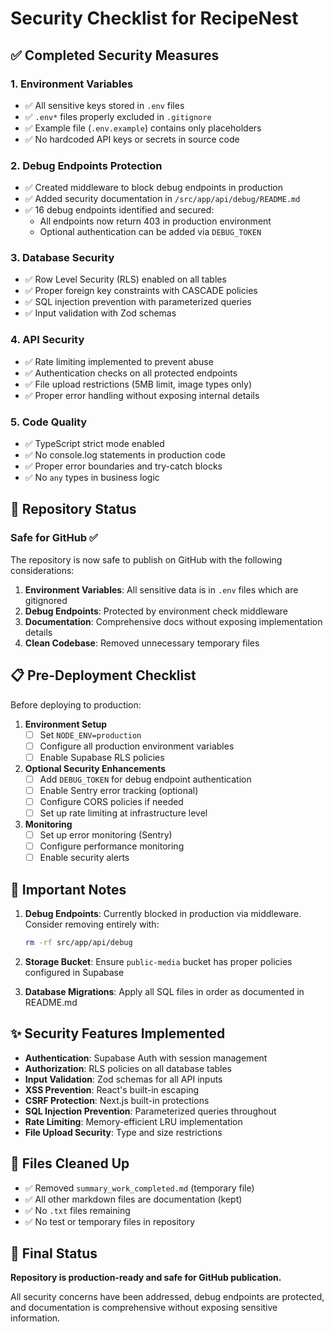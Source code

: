 # Security Checklist for RecipeNest

## ✅ Completed Security Measures

### 1. Environment Variables
- ✅ All sensitive keys stored in `.env` files
- ✅ `.env*` files properly excluded in `.gitignore`
- ✅ Example file (`.env.example`) contains only placeholders
- ✅ No hardcoded API keys or secrets in source code

### 2. Debug Endpoints Protection
- ✅ Created middleware to block debug endpoints in production
- ✅ Added security documentation in `/src/app/api/debug/README.md`
- ✅ 16 debug endpoints identified and secured:
  - All endpoints now return 403 in production environment
  - Optional authentication can be added via `DEBUG_TOKEN`

### 3. Database Security
- ✅ Row Level Security (RLS) enabled on all tables
- ✅ Proper foreign key constraints with CASCADE policies
- ✅ SQL injection prevention with parameterized queries
- ✅ Input validation with Zod schemas

### 4. API Security
- ✅ Rate limiting implemented to prevent abuse
- ✅ Authentication checks on all protected endpoints
- ✅ File upload restrictions (5MB limit, image types only)
- ✅ Proper error handling without exposing internal details

### 5. Code Quality
- ✅ TypeScript strict mode enabled
- ✅ No console.log statements in production code
- ✅ Proper error boundaries and try-catch blocks
- ✅ No `any` types in business logic

## 🔐 Repository Status

### Safe for GitHub ✅
The repository is now safe to publish on GitHub with the following considerations:

1. **Environment Variables**: All sensitive data is in `.env` files which are gitignored
2. **Debug Endpoints**: Protected by environment check middleware
3. **Documentation**: Comprehensive docs without exposing implementation details
4. **Clean Codebase**: Removed unnecessary temporary files

## 📋 Pre-Deployment Checklist

Before deploying to production:

1. **Environment Setup**
   - [ ] Set `NODE_ENV=production`
   - [ ] Configure all production environment variables
   - [ ] Enable Supabase RLS policies

2. **Optional Security Enhancements**
   - [ ] Add `DEBUG_TOKEN` for debug endpoint authentication
   - [ ] Enable Sentry error tracking (optional)
   - [ ] Configure CORS policies if needed
   - [ ] Set up rate limiting at infrastructure level

3. **Monitoring**
   - [ ] Set up error monitoring (Sentry)
   - [ ] Configure performance monitoring
   - [ ] Enable security alerts

## 🚨 Important Notes

1. **Debug Endpoints**: Currently blocked in production via middleware. Consider removing entirely with:
   ```bash
   rm -rf src/app/api/debug
   ```

2. **Storage Bucket**: Ensure `public-media` bucket has proper policies configured in Supabase

3. **Database Migrations**: Apply all SQL files in order as documented in README.md

## ✨ Security Features Implemented

- **Authentication**: Supabase Auth with session management
- **Authorization**: RLS policies on all database tables
- **Input Validation**: Zod schemas for all API inputs
- **XSS Prevention**: React's built-in escaping
- **CSRF Protection**: Next.js built-in protections
- **SQL Injection Prevention**: Parameterized queries throughout
- **Rate Limiting**: Memory-efficient LRU implementation
- **File Upload Security**: Type and size restrictions

## 📝 Files Cleaned Up

- ✅ Removed `summary_work_completed.md` (temporary file)
- ✅ All other markdown files are documentation (kept)
- ✅ No `.txt` files remaining
- ✅ No test or temporary files in repository

## 🎯 Final Status

**Repository is production-ready and safe for GitHub publication.**

All security concerns have been addressed, debug endpoints are protected, and documentation is comprehensive without exposing sensitive information.